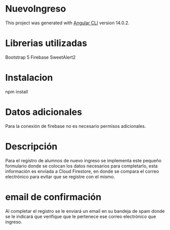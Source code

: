 # NuevoIngreso

This project was generated with [Angular CLI](https://github.com/angular/angular-cli) version 14.0.2.

# Librerias utilizadas
Bootstrap 5
Firebase
SweetAlert2 

# Instalacion
npm install 
 
# Datos adicionales
Para la conexión de firebase no es necesario permisos adicionales.

# Descripción
Para el registro de alumnos de nuevo ingreso se implementa este pequeño formulario donde se colocan los datos necesarios para completarlo, esta información es envíada a Cloud Firestore, en donde se compara el correo electrónico para evitar que se registre con el mismo.

# email de confirmación
Al completar el registro se le enviará un email en su bandeja de spam donde se le indicará que verifique que le pertenece ese correo electrónico que ingreso.
